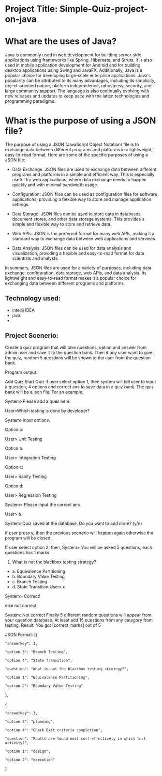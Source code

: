 # Project Title: Simple-Quiz-project-on-java

# What are the uses of Java?
Java is commonly used in web development for building server-side applications using frameworks like Spring, Hibernate, and Struts. It is also used in mobile application development for Android and for building desktop applications using Swing and JavaFX. Additionally, Java is a popular choice for developing large-scale enterprise applications.
Java's popularity can be attributed to its many advantages, including its simplicity, object-oriented nature, platform independence, robustness, security, and large community support. The language is also continually evolving with new releases and updates to keep pace with the latest technologies and programming paradigms.

# What is the purpose of using a JSON file?
The purpose of using a JSON (JavaScript Object Notation) file is to exchange data between different programs and platforms in a lightweight, easy-to-read format. Here are some of the specific purposes of using a JSON file:

 - Data Exchange: JSON files are used to exchange data between different programs and platforms in a simple and efficient way. This is especially useful for web applications, where data exchange needs to happen quickly and with minimal bandwidth usage.

 - Configuration: JSON files can be used as configuration files for software applications, providing a flexible way to store and manage application settings.

 - Data Storage: JSON files can be used to store data in databases, document stores, and other data storage systems. This provides a simple and flexible way to store and retrieve data.

 - Web APIs: JSON is the preferred format for many web APIs, making it a standard way to exchange data between web applications and services.

 - Data Analysis: JSON files can be used for data analysis and visualization, providing a flexible and easy-to-read format for data scientists and analysts.

In summary, JSON files are used for a variety of purposes, including data exchange, configuration, data storage, web APIs, and data analysis. Its lightweight and easy-to-read format makes it a popular choice for exchanging data between different programs and platforms.

## Technology used:
 - Intellij IDEA
 - java
 - 
## Project Scenerio:
Create a quiz program that will take questions, option and answer from admin user and save it to the question bank. Then if any user want to give the quiz, random 5 questions will be shown to the user from the question bank.

Program output:

Add Quiz
Start Quiz
if user select option 1, then system will tell user to input a question, 4 options and correct ans to save data in a quiz bank. The quiz bank will be a json file. For an example,

System>Please add a ques here:

User>Which testing is done by developer?

System>Input options.

Option a:

User> Unit Testing

Option b:

User> Integration Testing

Option c:

User> Sanity Testing

Option d:

User> Regression Testing

System> Please input the correct ans

User> a

System: Quiz saved at the database. Do you want to add more? (y/n)

if user press y, then the previous scenario will happen again otherwise the program will be closed.

If user select option 2, then, System> You will be asked 5 questions, each questions has 1 marks
1. What is not the blackbox testing strategy?
- a. Equivalence Partitioning
- b. Boundary Value Testing
- c. Branch Testing
- d. State Transition
User> c

System> Correct!

else not correct,

System: Not correct
Finally 5 different random questions will appear from your question database. At least add 15 questions from any category from testing. Result: You got [correct_marks] out of 5

JSON Format:
[{

    "answerkey": 3,
    
    "option 3": "Branch Testing",
    
    "option 4": "State Transition",
    
    "question": "What is not the blackbox testing strategy?",
    
    "option 1": "Equivalence Partitioning",
    
    "option 2": "Boundary Value Testing"
    
  },
  
  {
  
    "answerkey": 3,
    
    "option 3": "planning",
    
    "option 4": "Check Exit criteria completion",
    
    "question": "Faults are found most cost-effectively in which test activity?",
    
    "option 1": "design",
    
    "option 2": "execution"
    
  }
  
